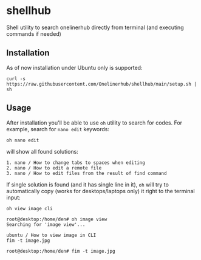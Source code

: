 # shellhub
Shell utility to search onelinerhub directly from terminal (and executing commands if needed)

## Installation

As of now installation under Ubuntu only is supported:

```
curl -s https://raw.githubusercontent.com/Onelinerhub/shellhub/main/setup.sh | sh
```

## Usage
After installation you'll be able to use `oh` utility to search for codes. For example, search for `nano edit` keywords:
```
oh nano edit
```
will show all found solutions:
```
1. nano / How to change tabs to spaces when editing
2. nano / How to edit a remote file
3. nano / How to edit files from the result of find command
```

If single solution is found (and it has single line in it), `oh` will try to automatically copy (works for desktops/laptops only) it right to the terminal input:
```
oh view image cli
```
```
root@desktop:/home/den# oh image view
Searching for 'image view'...

ubuntu / How to view image in CLI
fim -t image.jpg

root@desktop:/home/den# fim -t image.jpg
```
